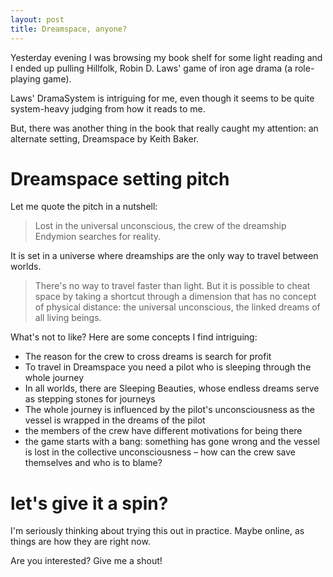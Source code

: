 ```yaml
---
layout: post
title: Dreamspace, anyone?
---
```


Yesterday evening I was browsing my book shelf for some light reading and I ended up pulling Hillfolk, Robin D. Laws' game of iron age drama (a role-playing game).

Laws' DramaSystem is intriguing for me, even though it seems to be quite system-heavy judging from how it reads to me.

But, there was another thing in the book that really caught my attention: an alternate setting, Dreamspace by Keith Baker.

# Dreamspace setting pitch

Let me quote the pitch in a nutshell:

> Lost in the universal unconscious, the crew of the dreamship Endymion searches for reality.

It is set in a universe where dreamships are the only way to travel between worlds.

> There's no way to travel faster than light. But it is possible to cheat space by taking a shortcut through a dimension that has no concept of physical distance: the universal unconscious, the linked dreams of all living beings.

What's not to like? Here are some concepts I find intriguing:

* The reason for the crew to cross dreams is search for profit
* To travel in Dreamspace you need a pilot who is sleeping through the whole journey
* In all worlds, there are Sleeping Beauties, whose endless dreams serve as stepping stones for journeys
* The whole journey is influenced by the pilot's unconsciousness as the vessel is wrapped in the dreams of the pilot
* the members of the crew have different motivations for being there
* the game starts with a bang: something has gone wrong and the vessel is lost in the collective unconsciousness – how can the crew save themselves and who is to blame?

# let's give it a spin?

I'm seriously thinking about trying this out in practice. Maybe online, as things are how they are right now.

Are you interested? Give me a shout!
